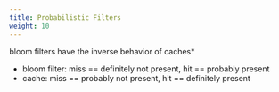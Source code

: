 ```yaml
---
title: Probabilistic Filters
weight: 10
---
```


bloom filters have the inverse behavior of caches*
- bloom filter: miss == definitely not present, hit == probably present
- cache: miss == probably not present, hit == definitely present
